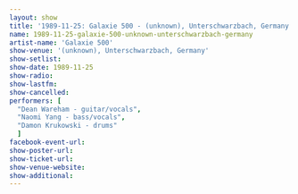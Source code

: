 ```yaml
---
layout: show
title: '1989-11-25: Galaxie 500 - (unknown), Unterschwarzbach, Germany'
name: 1989-11-25-galaxie-500-unknown-unterschwarzbach-germany
artist-name: 'Galaxie 500'
show-venue: '(unknown), Unterschwarzbach, Germany'
show-setlist: 
show-date: 1989-11-25
show-radio: 
show-lastfm: 
show-cancelled: 
performers: [
  "Dean Wareham - guitar/vocals",
  "Naomi Yang - bass/vocals",
  "Damon Krukowski - drums"
  ]
facebook-event-url: 
show-poster-url: 
show-ticket-url: 
show-venue-website: 
show-additional: 
---
```


